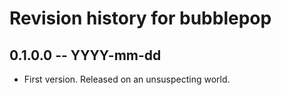 # Revision history for bubblepop

## 0.1.0.0 -- YYYY-mm-dd

* First version. Released on an unsuspecting world.
